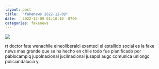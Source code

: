 ```yaml
---
layout: post
title:  "fakenews 2022-12-09"
date:   2022-12-09 01:10:10 -0700
categories: fakenews
---
```

<img src="{{site.baseurl}}/assets/img/fakenews_2022_12_09.png">
<div><p>rt doctor fate wenachile elneoliberalcl exantecl el estallido social es la fake news mas grande que se ha hecho en chile todo fue planificado por pablocampiq jupolnacional jucilnacional jusapol augc comunica uniongc policiandalucia y</p></div>